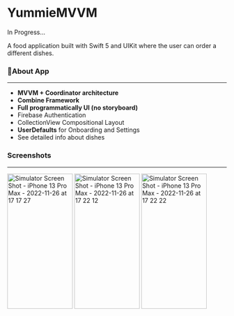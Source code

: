 # YummieMVVM

In Progress...

A food application built with Swift 5 and UIKit where the user can order a different dishes.

 <h3>📱About App</h3> 
 
 ---
 - **MVVM + Coordinator architecture**
 - **Combine Framework** 
 - **Full programmatically UI (no storyboard)**
 - Firebase Authentication
 - CollectionView Compositional Layout
 - **UserDefaults** for Onboarding and Settings
 - See detailed info about dishes
 
 
  <h3>Screenshots</h3> 
  
  ---
  <p>   
  
<img width="150" height="310" alt="Simulator Screen Shot - iPhone 13 Pro Max - 2022-11-26 at 17 17 27" src="https://user-images.githubusercontent.com/104596263/204096447-505ac102-7246-49cd-a838-450f1aee5142.png">
<img width="150" height="310" alt="Simulator Screen Shot - iPhone 13 Pro Max - 2022-11-26 at 17 22 12" src="https://user-images.githubusercontent.com/104596263/204096630-639bd8b8-15fe-4124-aa3f-1fb751c465d5.png">
<img width="150" height="310" alt="Simulator Screen Shot - iPhone 13 Pro Max - 2022-11-26 at 17 22 22" src="https://user-images.githubusercontent.com/104596263/204096680-a3efe84f-de72-452e-b47a-302545eb0bae.png">


<p>
